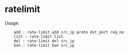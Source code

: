 ratelimit
=========
Usage:  

        add : rate-limit add src_ip proto dst_port req_no
        list : rate-limit list
        del : rate-limit del src_ip
        ban : rate-limit ban src_ip

